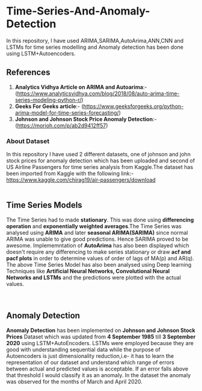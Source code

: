 # Time-Series-And-Anomaly-Detection
In this repository, I have used ARIMA,SARIMA,AutoArima,ANN,CNN and LSTMs for time series modelling and Anomaly detection has been done using LSTM+Autoencoders.
## References
1) **Analytics Vidhya Article on ARIMA and Autoarima**:-(https://www.analyticsvidhya.com/blog/2018/08/auto-arima-time-series-modeling-python-r/) 
2) **Geeks For Geeks article**:- (https://www.geeksforgeeks.org/python-arima-model-for-time-series-forecasting/)
3) **Johnson and Johnson Stock Price Anomaly Detection**:-(https://morioh.com/p/ab2d9412ff57)
### About Dataset 
In this repository I have used 2 different datasets, one of johnson and john stock prices for anomaly detection which has been uploaded and second of US Airline Passengers for time series analysis from Kaggle.The dataset has been imported from Kaggle with the following link:- 
https://www.kaggle.com/chirag19/air-passengers/download
<br>
<br>
## Time Series Models
The Time Series had to made **stationary**. This was done using **differencing operation** and **exponentially weighted averages**.The Time Series was analysed using **ARIMA** and later **seasonal ARIMA(SARIMA)** since normal ARIMA was unable to give good predictions. Hence SARIMA proved to be awesome. Implememntation of **AutoArima** has also been displayed which doesn't require any differencing to make series stationary or draw **acf and pacf plots** in order to determine values of order of lags of MA(p) and AR(q).
<br>
The above Time Series Model has also been analysed using Deep learning Techniques like **Artificial Neural Networks, Convolutional Neural Networks and LSTMs** and the predictions were plotted with the actual values.
<br>
<br>
<br>
## Anomaly Detection
**Anomaly Detection** has been implemented on **Johnson and Johnson Stock Prices** Dataset which was updated from **4 September 1985** till **3 September 2020** using LSTM+AutoEncoders. LSTMs were employed because they are good with understanding sequential data while the purpose of Autoencoders is just dimensionality reduction,i.e- it has to learn the representation of our dataset and understand which range of errors between actual and predicted values is acceptable. If an error falls above that threshold I would classify it as an anomaly. In the dataset the anomaly was observed for the months of March and April 2020.
